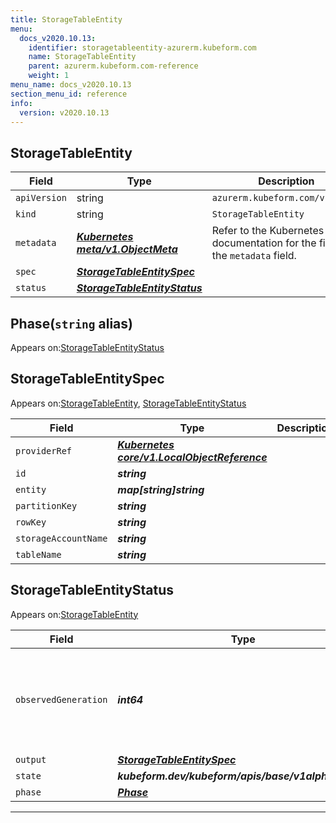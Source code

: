 ```yaml
---
title: StorageTableEntity
menu:
  docs_v2020.10.13:
    identifier: storagetableentity-azurerm.kubeform.com
    name: StorageTableEntity
    parent: azurerm.kubeform.com-reference
    weight: 1
menu_name: docs_v2020.10.13
section_menu_id: reference
info:
  version: v2020.10.13
---
```


## StorageTableEntity
| Field | Type | Description |
| ------ | ----- | ----------- |
| `apiVersion` | string | `azurerm.kubeform.com/v1alpha1` |
|    `kind` | string | `StorageTableEntity` |
| `metadata` | ***[Kubernetes meta/v1.ObjectMeta](https://kubernetes.io/docs/reference/generated/kubernetes-api/v1.13/#objectmeta-v1-meta)***|Refer to the Kubernetes API documentation for the fields of the `metadata` field.|
| `spec` | ***[StorageTableEntitySpec](#storagetableentityspec)***||
| `status` | ***[StorageTableEntityStatus](#storagetableentitystatus)***||
## Phase(`string` alias)

Appears on:[StorageTableEntityStatus](#storagetableentitystatus)

## StorageTableEntitySpec

Appears on:[StorageTableEntity](#storagetableentity), [StorageTableEntityStatus](#storagetableentitystatus)

| Field | Type | Description |
| ------ | ----- | ----------- |
| `providerRef` | ***[Kubernetes core/v1.LocalObjectReference](https://kubernetes.io/docs/reference/generated/kubernetes-api/v1.13/#localobjectreference-v1-core)***||
| `id` | ***string***||
| `entity` | ***map[string]string***||
| `partitionKey` | ***string***||
| `rowKey` | ***string***||
| `storageAccountName` | ***string***||
| `tableName` | ***string***||
## StorageTableEntityStatus

Appears on:[StorageTableEntity](#storagetableentity)

| Field | Type | Description |
| ------ | ----- | ----------- |
| `observedGeneration` | ***int64***| ***(Optional)*** Resource generation, which is updated on mutation by the API Server.|
| `output` | ***[StorageTableEntitySpec](#storagetableentityspec)***| ***(Optional)*** |
| `state` | ***kubeform.dev/kubeform/apis/base/v1alpha1.State***| ***(Optional)*** |
| `phase` | ***[Phase](#phase)***| ***(Optional)*** |
---

